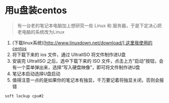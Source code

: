 # 用u盘装centos
> 有一台老的笔记本电脑加上想研究一些 Linux 和 服务器，于是下定决心把老电脑的系统改为Linux

1. (下载linux系统)[http://www.linuxdown.net/download/],这里我使用的centos
2. 将下载下来的 ios 文件，通过 UltralISO 将文件制作进U盘
3. 安装完 UltralISO 之后，选中下载下来的 ISO 文件，点击上方"启动"按钮，会有一个菜单弹出来，选择“写入硬盘映像”，即可将文件制作进U盘
4. 笔记本启动选择U盘启动
5. 值得注意一点的是如果你的笔记本有独显，千万要记着将独显关闭，否则会报错

```
soft lockup cpu#2
```
